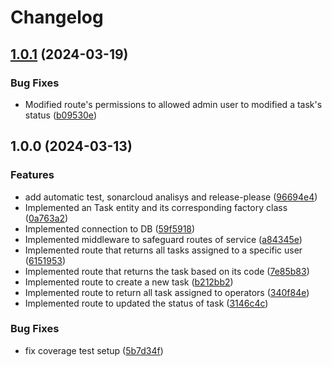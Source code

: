 # Changelog

## [1.0.1](https://github.com/WMS-Corporation/wms-taskControl-service/compare/v1.0.0...v1.0.1) (2024-03-19)


### Bug Fixes

* Modified route's permissions to allowed admin user to modified a task's status ([b09530e](https://github.com/WMS-Corporation/wms-taskControl-service/commit/b09530ebabc0eb04eaaa75edc3ecd46425726742))

## 1.0.0 (2024-03-13)


### Features

* add automatic test, sonarcloud analisys and release-please ([96694e4](https://github.com/WMS-Corporation/wms-taskControl-service/commit/96694e46c1052653f7f1b8f4921720c95233306a))
* Implemented an Task entity and its corresponding factory class ([0a763a2](https://github.com/WMS-Corporation/wms-taskControl-service/commit/0a763a2a1714099aa5565802624d132ec9698030))
* Implemented connection to DB ([59f5918](https://github.com/WMS-Corporation/wms-taskControl-service/commit/59f591880c689fd5698998bb9cb1355a2e5ee377))
* Implemented middleware to safeguard routes of service ([a84345e](https://github.com/WMS-Corporation/wms-taskControl-service/commit/a84345e18893e3e191ef2f585070e09410cff0aa))
* Implemented route that returns all tasks assigned to a specific user ([6151953](https://github.com/WMS-Corporation/wms-taskControl-service/commit/61519537b5973318e27577b11b1dee02cbeecdd1))
* Implemented route that returns the task based on its code ([7e85b83](https://github.com/WMS-Corporation/wms-taskControl-service/commit/7e85b8357577bc50665344e140da73c5f1e6c012))
* Implemented route to create a new task ([b212bb2](https://github.com/WMS-Corporation/wms-taskControl-service/commit/b212bb2e0444647725e49ec65b99636fd0cd995b))
* Implemented route to return all task assigned to operators ([340f84e](https://github.com/WMS-Corporation/wms-taskControl-service/commit/340f84ec5e2b3265a4973841e9b9acdf4e9dc4b6))
* Implemented route to updated the status of task ([3146c4c](https://github.com/WMS-Corporation/wms-taskControl-service/commit/3146c4c80a38db1ae683fed4942e8aa94266fe54))


### Bug Fixes

* fix coverage test setup ([5b7d34f](https://github.com/WMS-Corporation/wms-taskControl-service/commit/5b7d34f65f2e1fe4eafaf88da9c2182fc47e87f6))
